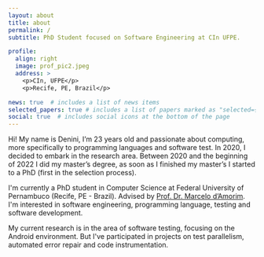 ```yaml
---
layout: about
title: about
permalink: /
subtitle: PhD Student focused on Software Engineering at CIn UFPE.

profile:
  align: right
  image: prof_pic2.jpeg
  address: >
    <p>CIn, UFPE</p>
    <p>Recife, PE, Brazil</p>

news: true  # includes a list of news items
selected_papers: true # includes a list of papers marked as "selected={true}"
social: true  # includes social icons at the bottom of the page
---
```


Hi! My name is Denini, I’m 23 years old and passionate about computing, more specifically to programming languages and software test. In 2020, I decided to embark in the research area. Between 2020 and the beginning of 2022 I did my master’s degree, as soon as I finished my master’s I started to a PhD (first in the selection process).

I'm currently a PhD student in Computer Science at Federal University of Pernambuco (Recife, PE - Brazil). Advised by [Prof. Dr. Marcelo d’Amorim](https://cin.ufpe.br/~damorim/). I'm interested in software engineering, programming language, testing and software development. 

My current research is in the area of software testing, focusing on the Android environment. But I've participated in projects on test parallelism, automated error repair and code instrumentation.

